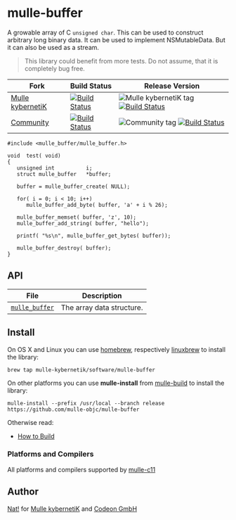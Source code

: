 # mulle-buffer

A growable array of C `unsigned char`. This can be used to construct arbitrary
long binary data. It can be used to implement NSMutableData. But it can also be
used as a stream.


> This library could benefit from more tests. Do not assume, that it
> is completely bug free.


Fork      |  Build Status | Release Version
----------|---------------|-----------------------------------
[Mulle kybernetiK](//github.com/mulle-nat/mulle-buffer) | [![Build Status](https://travis-ci.org/mulle-nat/mulle-buffer.svg?branch=release)](https://travis-ci.org/mulle-nat/mulle-buffer) | ![Mulle kybernetiK tag](https://img.shields.io/github/tag/mulle-nat/mulle-buffer.svg) [![Build Status](https://travis-ci.org/mulle-nat/mulle-buffer.svg?branch=release)](https://travis-ci.org/mulle-nat/mulle-buffer)
[Community](https://github.com/mulle-objc/mulle-buffer/tree/release) | [![Build Status](https://travis-ci.org/mulle-objc/mulle-buffer.svg)](https://travis-ci.org/mulle-objc/mulle-buffer) | ![Community tag](https://img.shields.io/github/tag/mulle-objc/mulle-buffer.svg) [![Build Status](https://travis-ci.org/mulle-objc/mulle-buffer.svg?branch=release)](https://travis-ci.org/mulle-objc/mulle-buffer)



```
#include <mulle_buffer/mulle_buffer.h>

void  test( void)
{
   unsigned int          i;
   struct mulle_buffer   *buffer;

   buffer = mulle_buffer_create( NULL);

   for( i = 0; i < 10; i++)
      mulle_buffer_add_byte( buffer, 'a' + i % 26);

   mulle_buffer_memset( buffer, 'z', 10);
   mulle_buffer_add_string( buffer, "hello");

   printf( "%s\n", mulle_buffer_get_bytes( buffer));

   mulle_buffer_destroy( buffer);
}
```


## API

File                                 | Description
------------------------------------ | ----------------------------------------
[`mulle_buffer`](dox/API_BUFFER.md)  | The array data structure.


## Install

On OS X and Linux you can use [homebrew](//brew.sh), respectively
[linuxbrew](//linuxbrew.sh) to install the library:

```
brew tap mulle-kybernetik/software/mulle-buffer
```

On other platforms you can use **mulle-install** from
[mulle-build](//github.com/mulle-nat/mulle-build) to install the library:

```
mulle-install --prefix /usr/local --branch release https://github.com/mulle-objc/mulle-buffer
```

Otherwise read:

* [How to Build](dox/BUILD.md)


### Platforms and Compilers

All platforms and compilers supported by
[mulle-c11](//www.mulle-kybernetik.com/software/git/mulle-c11/)


## Author

[Nat!](//www.mulle-kybernetik.com/weblog) for
[Mulle kybernetiK](//www.mulle-kybernetik.com) and
[Codeon GmbH](//www.codeon.de)
